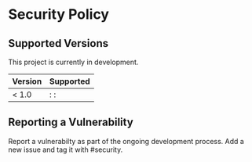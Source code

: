 # Security Policy

## Supported Versions

This project is currently in development. 

| Version | Supported          |
| ------- | ------------------ |
| < 1.0   | : :                |

## Reporting a Vulnerability

Report a vulnerabilty as part of the ongoing development process. Add a new issue and tag it with #security.
